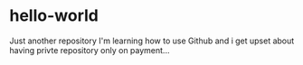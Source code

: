# hello-world
Just another repository
I'm learning how to use Github and i get upset about having privte repository only on payment...
